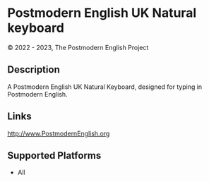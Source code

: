 Postmodern English UK Natural keyboard
==============

© 2022 - 2023, The Postmodern English Project

Description
-----------

A Postmodern English UK Natural Keyboard, designed for typing in Postmodern English.

Links
-----
http://www.PostmodernEnglish.org

Supported Platforms
-------------------
 * All
